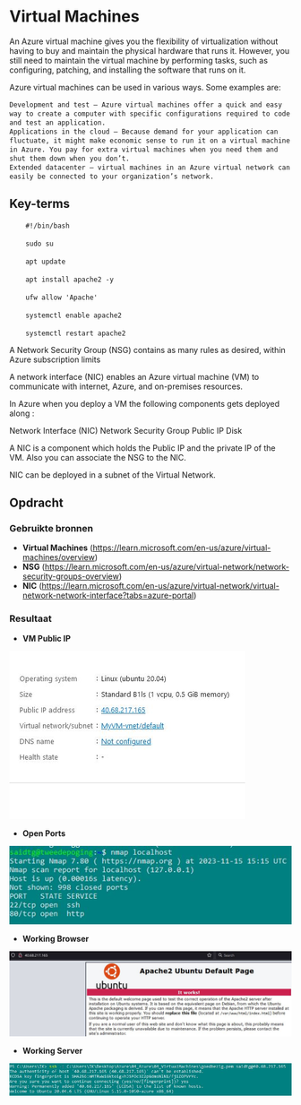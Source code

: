 # Virtual Machines

An Azure virtual machine gives you the flexibility of virtualization without having to buy and maintain the physical hardware that runs it. However, you still need to maintain the virtual machine by performing tasks, such as configuring, patching, and installing the software that runs on it.

Azure virtual machines can be used in various ways. Some examples are:

    Development and test – Azure virtual machines offer a quick and easy way to create a computer with specific configurations required to code and test an application.
    Applications in the cloud – Because demand for your application can fluctuate, it might make economic sense to run it on a virtual machine in Azure. You pay for extra virtual machines when you need them and shut them down when you don’t.
    Extended datacenter – virtual machines in an Azure virtual network can easily be connected to your organization’s network.


## Key-terms

        #!/bin/bash

        sudo su

        apt update

        apt install apache2 -y

        ufw allow 'Apache'

        systemctl enable apache2

        systemctl restart apache2

A Network Security Group (NSG) contains as many rules as desired, within Azure subscription limits

A network interface (NIC) enables an Azure virtual machine (VM) to communicate with internet, Azure, and on-premises resources.

In Azure when you deploy a VM the following components gets deployed along :

Network Interface (NIC)
Network Security Group
Public IP
Disk

A NIC is a component which holds the Public IP and the private IP of the VM. Also you can associate the NSG to the NIC.

NIC can be deployed in a subnet of the Virtual Network. 

## Opdracht
### Gebruikte bronnen

* __Virtual Machines__ (https://learn.microsoft.com/en-us/azure/virtual-machines/overview)
* __NSG__ (https://learn.microsoft.com/en-us/azure/virtual-network/network-security-groups-overview)
* __NIC__ (https://learn.microsoft.com/en-us/azure/virtual-network/virtual-network-network-interface?tabs=azure-portal)

### Resultaat

* __VM Public IP__

![Alt text](../00_includes/04_AzurePublicIP.JPG)

* __Open Ports__

![Alt text](../00_includes/04_PortsOpen.JPG)

* __Working Browser__

![Alt text](../00_includes/04_VMserverBrowser.JPG)

* __Working Server__

![Alt text](../00_includes/04_VMterminalConnection.JPG)